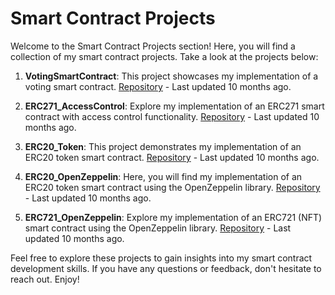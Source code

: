 # Smart Contract Projects

Welcome to the Smart Contract Projects section! Here, you will find a collection of my smart contract projects. Take a look at the projects below:

1. **VotingSmartContract**: This project showcases my implementation of a voting smart contract. [Repository](https://github.com/GideonBature/web3Learn-smart_contract_programming/tree/main/01.%20VotingSmartContract) - Last updated 10 months ago.

2. **ERC271_AccessControl**: Explore my implementation of an ERC271 smart contract with access control functionality. [Repository](https://github.com/GideonBature/web3Learn-smart_contract_programming/tree/main/02.%20ERC271_AccessControl) - Last updated 10 months ago.

3. **ERC20_Token**: This project demonstrates my implementation of an ERC20 token smart contract. [Repository](https://github.com/GideonBature/web3Learn-smart_contract_programming/tree/main/03.%20ERC20_Token) - Last updated 10 months ago.

4. **ERC20_OpenZeppelin**: Here, you will find my implementation of an ERC20 token smart contract using the OpenZeppelin library. [Repository](https://github.com/GideonBature/web3Learn-smart_contract_programming/tree/main/04.%20ERC20_OpenZeppelin) - Last updated 10 months ago.

5. **ERC721_OpenZeppelin**: Explore my implementation of an ERC721 (NFT) smart contract using the OpenZeppelin library. [Repository](https://github.com/GideonBature/web3Learn-smart_contract_programming/tree/main/05.%20ERC721_OpenZeppelin) - Last updated 10 months ago.

Feel free to explore these projects to gain insights into my smart contract development skills. If you have any questions or feedback, don't hesitate to reach out. Enjoy!

